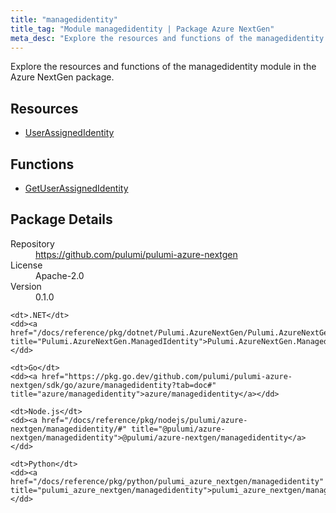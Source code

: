 ```yaml
---
title: "managedidentity"
title_tag: "Module managedidentity | Package Azure NextGen"
meta_desc: "Explore the resources and functions of the managedidentity module in the Azure NextGen package."
---
```


<!-- WARNING: this file was generated by Pulumi Docs Generator. -->
<!-- Do not edit by hand unless you're certain you know what you are doing! -->

Explore the resources and functions of the managedidentity module in the Azure NextGen package.

<h2 id="resources">Resources</h2>
<ul class="api">
    <li><a href="userassignedidentity" title="UserAssignedIdentity"><span class="symbol resource"></span>UserAssignedIdentity</a></li>
</ul>

<h2 id="functions">Functions</h2>
<ul class="api">
    <li><a href="getuserassignedidentity" title="GetUserAssignedIdentity"><span class="symbol function"></span>GetUserAssignedIdentity</a></li>
</ul>

<h2 id="package-details">Package Details</h2>
<dl class="package-details">
	<dt>Repository</dt>
	<dd><a href="https://github.com/pulumi/pulumi-azure-nextgen">https://github.com/pulumi/pulumi-azure-nextgen</a></dd>
	<dt>License</dt>
	<dd>Apache-2.0</dd>
	<dt>Version</dt>
	<dd>0.1.0</dd>
</dl>



<dl class="tabular">

    <dt>.NET</dt>
    <dd><a href="/docs/reference/pkg/dotnet/Pulumi.AzureNextGen/Pulumi.AzureNextGen.ManagedIdentity.html" title="Pulumi.AzureNextGen.ManagedIdentity">Pulumi.AzureNextGen.ManagedIdentity</a></dd>

    <dt>Go</dt>
    <dd><a href="https://pkg.go.dev/github.com/pulumi/pulumi-azure-nextgen/sdk/go/azure/managedidentity?tab=doc#" title="azure/managedidentity">azure/managedidentity</a></dd>

    <dt>Node.js</dt>
    <dd><a href="/docs/reference/pkg/nodejs/pulumi/azure-nextgen/managedidentity/#" title="@pulumi/azure-nextgen/managedidentity">@pulumi/azure-nextgen/managedidentity</a></dd>

    <dt>Python</dt>
    <dd><a href="/docs/reference/pkg/python/pulumi_azure_nextgen/managedidentity" title="pulumi_azure_nextgen/managedidentity">pulumi_azure_nextgen/managedidentity</a></dd>

</dl>

